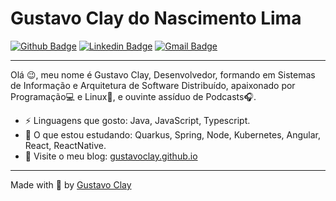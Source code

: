 
# Gustavo Clay do Nascimento Lima

[![Github Badge](https://img.shields.io/badge/-Github-000?style=flat-square&logo=Github&logoColor=white&link=https://github.com/gustavoclay)](https://github.com/gustavoclay)
[![Linkedin Badge](https://img.shields.io/badge/-LinkedIn-blue?style=flat-square&logo=Linkedin&logoColor=white&link=https://www.linkedin.com/in/gustavoclay/)](https://www.linkedin.com/in/gustavoclay/)
[![Gmail Badge](https://img.shields.io/badge/-Gmail-c14438?style=flat-square&logo=Gmail&logoColor=white&link=mailto:gustavoclay@gmail.com)](mailto:gustavoclay@gmail.com)

---
Olá 😉, meu nome é Gustavo Clay, Desenvolvedor, formando em Sistemas de Informação e Arquitetura de Software Distribuído, apaixonado por Programação💻 e Linux💙, e ouvinte assíduo de Podcasts🎧. <br />

-  ⚡ Linguagens que gosto: Java, JavaScript, Typescript.
-  🌱 O que estou estudando: Quarkus, Spring, Node, Kubernetes, Angular, React, ReactNative.
-  💬 Visite o meu blog:  [gustavoclay.github.io](https://gustavoclay.github.io/posts/)

---
Made with 💜 by [Gustavo Clay](https://github.com/gustavoclay)
